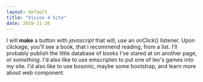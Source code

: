 ```yaml
---
layout: default
title: "Vision 4 Site"
date: 2019-11-26
---
```


I will **make** a button with *javascript* that will, use an onClick() listener.
Upon clickage, you'll see a book, that i recommend reading, from a list. 
I'll probably publish the little database of books I've stared at on another page, *or something*. I'd also like to use emscripten to put one of leo's games into my site.
I'd also like to use bosonic, maybe some bootstrap, and learn more about web component.   
